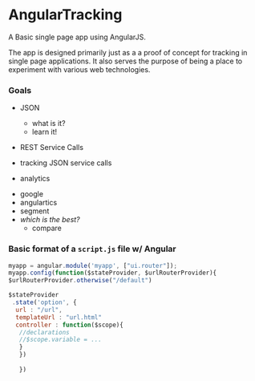 # AngularTracking
A Basic single page app using AngularJS.

The app is designed primarily just as a a proof of concept for tracking in single page applications. It also serves the purpose of being a place to experiment with various web technologies.

### Goals

- JSON
  * what is it?
  * learn it!
- REST Service Calls
- tracking JSON service calls

- analytics
 * google
 * angulartics
 * segment
 * *which is the best?*
   * compare

### Basic format of a `script.js` file w/ Angular

```javascript
myapp = angular.module('myapp', ["ui.router"]);
myapp.config(function($stateProvider, $urlRouterProvider){
$urlRouterProvider.otherwise("/default")

$stateProvider
 .state('option', {
  url : "/url",
  templateUrl : "url.html"
  controller : function($scope){
   //declarations
   //$scope.variable = ...
   }
   })
   
   })

